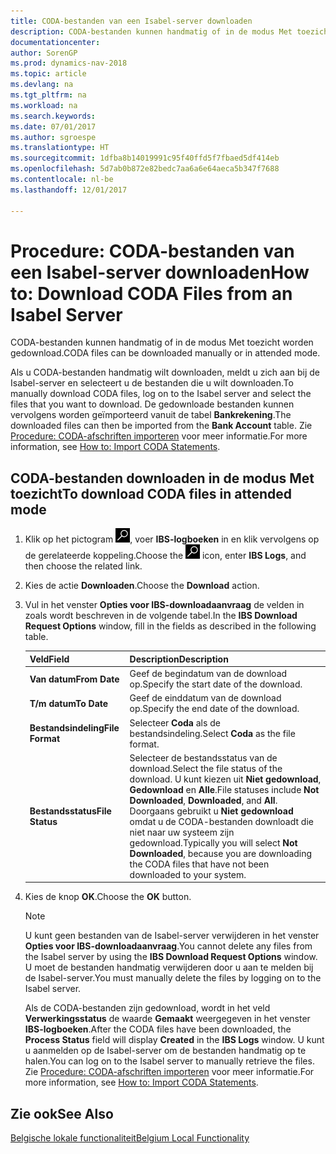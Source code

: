 ```yaml
---
title: CODA-bestanden van een Isabel-server downloaden
description: CODA-bestanden kunnen handmatig of in de modus Met toezicht worden gedownload.
documentationcenter: 
author: SorenGP
ms.prod: dynamics-nav-2018
ms.topic: article
ms.devlang: na
ms.tgt_pltfrm: na
ms.workload: na
ms.search.keywords: 
ms.date: 07/01/2017
ms.author: sgroespe
ms.translationtype: HT
ms.sourcegitcommit: 1dfba8b14019991c95f40ffd5f7fbaed5df414eb
ms.openlocfilehash: 5d7ab0b872e82bedc7aa6a6e64aeca5b347f7688
ms.contentlocale: nl-be
ms.lasthandoff: 12/01/2017

---
```

# <a name="how-to-download-coda-files-from-an-isabel-server"></a><span data-ttu-id="7cf4f-103">Procedure: CODA-bestanden van een Isabel-server downloaden</span><span class="sxs-lookup"><span data-stu-id="7cf4f-103">How to: Download CODA Files from an Isabel Server</span></span>
<span data-ttu-id="7cf4f-104">CODA-bestanden kunnen handmatig of in de modus Met toezicht worden gedownload.</span><span class="sxs-lookup"><span data-stu-id="7cf4f-104">CODA files can be downloaded manually or in attended mode.</span></span>  

<span data-ttu-id="7cf4f-105">Als u CODA-bestanden handmatig wilt downloaden, meldt u zich aan bij de Isabel-server en selecteert u de bestanden die u wilt downloaden.</span><span class="sxs-lookup"><span data-stu-id="7cf4f-105">To manually download CODA files, log  on to the Isabel server and select the files that you want to download.</span></span> <span data-ttu-id="7cf4f-106">De gedownloade bestanden kunnen vervolgens worden geïmporteerd vanuit de tabel **Bankrekening**.</span><span class="sxs-lookup"><span data-stu-id="7cf4f-106">The downloaded files can then be imported from the **Bank Account** table.</span></span> <span data-ttu-id="7cf4f-107">Zie [Procedure: CODA-afschriften importeren](how-to-import-coda-statements.md) voor meer informatie.</span><span class="sxs-lookup"><span data-stu-id="7cf4f-107">For more information, see [How to: Import CODA Statements](how-to-import-coda-statements.md).</span></span>  

## <a name="to-download-coda-files-in-attended-mode"></a><span data-ttu-id="7cf4f-108">CODA-bestanden downloaden in de modus Met toezicht</span><span class="sxs-lookup"><span data-stu-id="7cf4f-108">To download CODA files in attended mode</span></span>  

1.  <span data-ttu-id="7cf4f-109">Klik op het pictogram ![Zoeken naar pagina of rapport](../../media/ui-search/search_small.png "pictogram Zoeken naar pagina of rapport"), voer **IBS-logboeken** in en klik vervolgens op de gerelateerde koppeling.</span><span class="sxs-lookup"><span data-stu-id="7cf4f-109">Choose the ![Search for Page or Report](../../media/ui-search/search_small.png "Search for Page or Report icon") icon, enter **IBS Logs**, and then choose the related link.</span></span>  
2.  <span data-ttu-id="7cf4f-110">Kies de actie **Downloaden**.</span><span class="sxs-lookup"><span data-stu-id="7cf4f-110">Choose the **Download** action.</span></span>  
3.  <span data-ttu-id="7cf4f-111">Vul in het venster **Opties voor IBS-downloadaanvraag** de velden in zoals wordt beschreven in de volgende tabel.</span><span class="sxs-lookup"><span data-stu-id="7cf4f-111">In the **IBS Download Request Options** window, fill in the fields as described in the following table.</span></span>  

    |<span data-ttu-id="7cf4f-112">Veld</span><span class="sxs-lookup"><span data-stu-id="7cf4f-112">Field</span></span>|<span data-ttu-id="7cf4f-113">Description</span><span class="sxs-lookup"><span data-stu-id="7cf4f-113">Description</span></span>|  
    |---------------------------------|---------------------------------------|  
    |<span data-ttu-id="7cf4f-114">**Van datum**</span><span class="sxs-lookup"><span data-stu-id="7cf4f-114">**From Date**</span></span>|<span data-ttu-id="7cf4f-115">Geef de begindatum van de download op.</span><span class="sxs-lookup"><span data-stu-id="7cf4f-115">Specify the start date of the download.</span></span>|  
    |<span data-ttu-id="7cf4f-116">**T/m datum**</span><span class="sxs-lookup"><span data-stu-id="7cf4f-116">**To Date**</span></span>|<span data-ttu-id="7cf4f-117">Geef de einddatum van de download op.</span><span class="sxs-lookup"><span data-stu-id="7cf4f-117">Specify the end date of the download.</span></span>|  
    |<span data-ttu-id="7cf4f-118">**Bestandsindeling**</span><span class="sxs-lookup"><span data-stu-id="7cf4f-118">**File Format**</span></span>|<span data-ttu-id="7cf4f-119">Selecteer **Coda** als de bestandsindeling.</span><span class="sxs-lookup"><span data-stu-id="7cf4f-119">Select **Coda** as the file format.</span></span>|  
    |<span data-ttu-id="7cf4f-120">**Bestandsstatus**</span><span class="sxs-lookup"><span data-stu-id="7cf4f-120">**File Status**</span></span>|<span data-ttu-id="7cf4f-121">Selecteer de bestandsstatus van de download.</span><span class="sxs-lookup"><span data-stu-id="7cf4f-121">Select the file status of the download.</span></span> <span data-ttu-id="7cf4f-122">U kunt kiezen uit **Niet gedownload**, **Gedownload** en **Alle**.</span><span class="sxs-lookup"><span data-stu-id="7cf4f-122">File statuses include **Not Downloaded**, **Downloaded**, and **All**.</span></span> <span data-ttu-id="7cf4f-123">Doorgaans gebruikt u **Niet gedownload** omdat u de CODA-bestanden downloadt die niet naar uw systeem zijn gedownload.</span><span class="sxs-lookup"><span data-stu-id="7cf4f-123">Typically you will select **Not Downloaded**, because you are downloading the CODA files that have not been downloaded to your system.</span></span>|  

4.  <span data-ttu-id="7cf4f-124">Kies de knop **OK**.</span><span class="sxs-lookup"><span data-stu-id="7cf4f-124">Choose the **OK** button.</span></span>  

    > [!NOTE]  
    >  <span data-ttu-id="7cf4f-125">U kunt geen bestanden van de Isabel-server verwijderen in het venster **Opties voor IBS-downloadaanvraag**.</span><span class="sxs-lookup"><span data-stu-id="7cf4f-125">You cannot delete any files from the Isabel server by using the **IBS Download Request Options** window.</span></span> <span data-ttu-id="7cf4f-126">U moet de bestanden handmatig verwijderen door u aan te melden bij de Isabel-server.</span><span class="sxs-lookup"><span data-stu-id="7cf4f-126">You must manually delete the files by logging on to the Isabel server.</span></span>  

     <span data-ttu-id="7cf4f-127">Als de CODA-bestanden zijn gedownload, wordt in het veld **Verwerkingsstatus** de waarde **Gemaakt** weergegeven in het venster **IBS-logboeken**.</span><span class="sxs-lookup"><span data-stu-id="7cf4f-127">After the CODA files have been downloaded, the **Process Status** field will display **Created** in the **IBS Logs** window.</span></span> <span data-ttu-id="7cf4f-128">U kunt u aanmelden op de Isabel-server om de bestanden handmatig op te halen.</span><span class="sxs-lookup"><span data-stu-id="7cf4f-128">You can log on to the Isabel server to manually retrieve the files.</span></span> <span data-ttu-id="7cf4f-129">Zie [Procedure: CODA-afschriften importeren](how-to-import-coda-statements.md) voor meer informatie.</span><span class="sxs-lookup"><span data-stu-id="7cf4f-129">For more information, see [How to: Import CODA Statements](how-to-import-coda-statements.md).</span></span>  

## <a name="see-also"></a><span data-ttu-id="7cf4f-130">Zie ook</span><span class="sxs-lookup"><span data-stu-id="7cf4f-130">See Also</span></span>  
[<span data-ttu-id="7cf4f-131">Belgische lokale functionaliteit</span><span class="sxs-lookup"><span data-stu-id="7cf4f-131">Belgium Local Functionality</span></span>](belgium-local-functionality.md)

